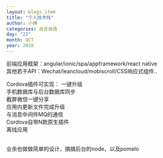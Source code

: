 ```yaml
---
layout: blogs_item
title: "个人技术栈"
author: 小傅
categories: 自言自语
day: "22"
month: OCT
year: 2018
---
```




前端应用框架：angular/ionic/spa/appframework/react native<br>
其他若干API：Wechat/leancloud/mobiscroll/CSS响应式组件..

Cordova插件可实现：
一键升级<br>
手机数据库与后台数据库同步<br>
截屏微信一键分享<br>
应用内更新文件完成升级<br>
与消息中间件MQ的通信<br>
Cordova自带N款原生插件<br>
离线应用<br>

<br>
业余也做做简单的设计，搞搞后台的node，以及pomelo



